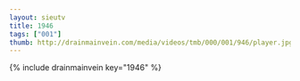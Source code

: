 ```yaml
--- 
layout: sieutv
title: 1946
tags: ["001"]
thumb: http://drainmainvein.com/media/videos/tmb/000/001/946/player.jpg
---
```

{% include drainmainvein key="1946" %} 
